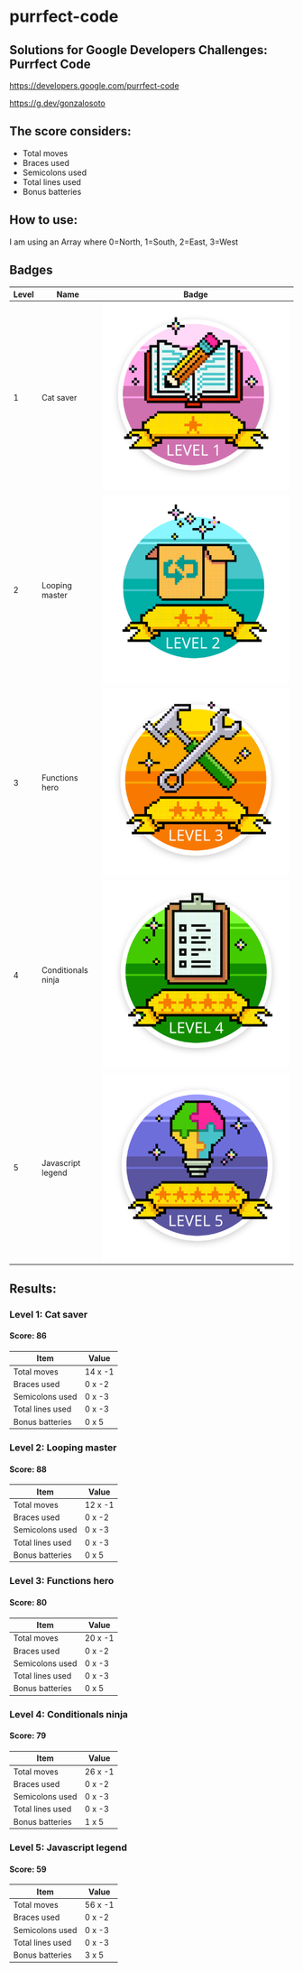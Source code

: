 # purrfect-code

## Solutions for Google Developers Challenges: Purrfect Code

https://developers.google.com/purrfect-code

https://g.dev/gonzalosoto

## The score considers:

- Total moves
- Braces used
- Semicolons used
- Total lines used
- Bonus batteries

## How to use:

I am using an Array where 0=North, 1=South, 2=East, 3=West

## Badges

| Level | Name               | Badge                                             |
| ----- | ------------------ | ------------------------------------------------- |
| 1     | Cat saver          | ![Cat saver](./badges/badge-level-1.svg)          |
| 2     | Looping master     | ![Looping master](./badges/badge-level-2.svg)     |
| 3     | Functions hero     | ![Functions hero](./badges/badge-level-3.svg)     |
| 4     | Conditionals ninja | ![Conditionals ninja](./badges/badge-level-4.svg) |
| 5     | Javascript legend  | ![Javascript legend](./badges/badge-level-5.svg)  |

## Results:

### Level 1: Cat saver

#### Score: 86

| Item             | Value   |
| ---------------- | ------- |
| Total moves      | 14 x -1 |
| Braces used      | 0 x -2  |
| Semicolons used  | 0 x -3  |
| Total lines used | 0 x -3  |
| Bonus batteries  | 0 x 5   |

### Level 2: Looping master

#### Score: 88

| Item             | Value   |
| ---------------- | ------- |
| Total moves      | 12 x -1 |
| Braces used      | 0 x -2  |
| Semicolons used  | 0 x -3  |
| Total lines used | 0 x -3  |
| Bonus batteries  | 0 x 5   |

### Level 3: Functions hero

#### Score: 80

| Item             | Value   |
| ---------------- | ------- |
| Total moves      | 20 x -1 |
| Braces used      | 0 x -2  |
| Semicolons used  | 0 x -3  |
| Total lines used | 0 x -3  |
| Bonus batteries  | 0 x 5   |

### Level 4: Conditionals ninja

#### Score: 79

| Item             | Value   |
| ---------------- | ------- |
| Total moves      | 26 x -1 |
| Braces used      | 0 x -2  |
| Semicolons used  | 0 x -3  |
| Total lines used | 0 x -3  |
| Bonus batteries  | 1 x 5   |

### Level 5: Javascript legend

#### Score: 59

| Item             | Value   |
| ---------------- | ------- |
| Total moves      | 56 x -1 |
| Braces used      | 0 x -2  |
| Semicolons used  | 0 x -3  |
| Total lines used | 0 x -3  |
| Bonus batteries  | 3 x 5   |
